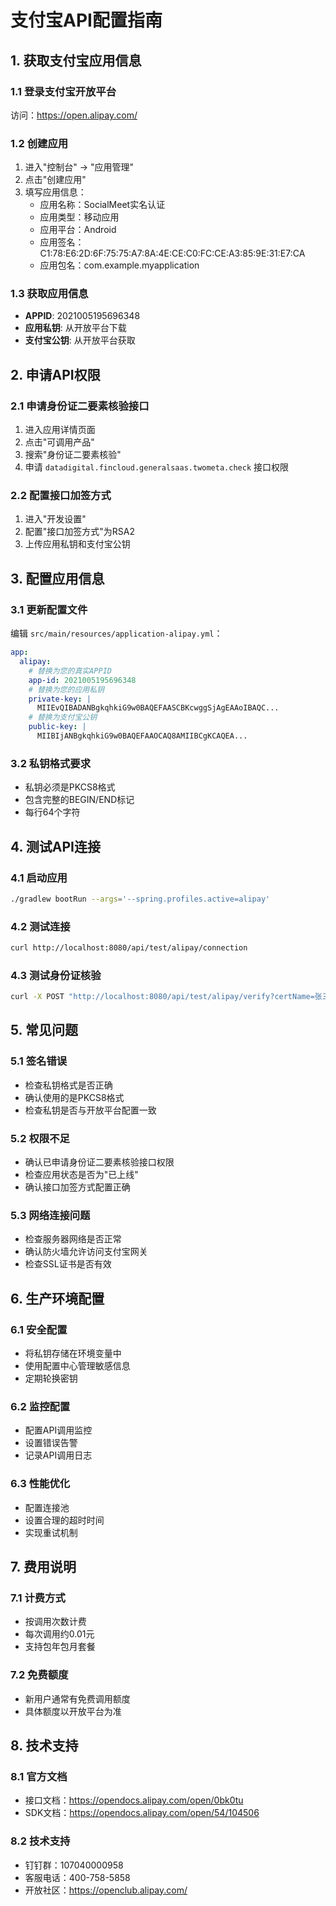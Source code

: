 # 支付宝API配置指南

## 1. 获取支付宝应用信息

### 1.1 登录支付宝开放平台
访问：https://open.alipay.com/

### 1.2 创建应用
1. 进入"控制台" → "应用管理"
2. 点击"创建应用"
3. 填写应用信息：
   - 应用名称：SocialMeet实名认证
   - 应用类型：移动应用
   - 应用平台：Android
   - 应用签名：C1:78:E6:2D:6F:75:75:A7:8A:4E:CE:C0:FC:CE:A3:85:9E:31:E7:CA
   - 应用包名：com.example.myapplication

### 1.3 获取应用信息
- **APPID**: 2021005195696348
- **应用私钥**: 从开放平台下载
- **支付宝公钥**: 从开放平台获取

## 2. 申请API权限

### 2.1 申请身份证二要素核验接口
1. 进入应用详情页面
2. 点击"可调用产品"
3. 搜索"身份证二要素核验"
4. 申请 `datadigital.fincloud.generalsaas.twometa.check` 接口权限

### 2.2 配置接口加签方式
1. 进入"开发设置"
2. 配置"接口加签方式"为RSA2
3. 上传应用私钥和支付宝公钥

## 3. 配置应用信息

### 3.1 更新配置文件
编辑 `src/main/resources/application-alipay.yml`：

```yaml
app:
  alipay:
    # 替换为您的真实APPID
    app-id: 2021005195696348
    # 替换为您的应用私钥
    private-key: |
      MIIEvQIBADANBgkqhkiG9w0BAQEFAASCBKcwggSjAgEAAoIBAQC...
    # 替换为支付宝公钥
    public-key: |
      MIIBIjANBgkqhkiG9w0BAQEFAAOCAQ8AMIIBCgKCAQEA...
```

### 3.2 私钥格式要求
- 私钥必须是PKCS8格式
- 包含完整的BEGIN/END标记
- 每行64个字符

## 4. 测试API连接

### 4.1 启动应用
```bash
./gradlew bootRun --args='--spring.profiles.active=alipay'
```

### 4.2 测试连接
```bash
curl http://localhost:8080/api/test/alipay/connection
```

### 4.3 测试身份证核验
```bash
curl -X POST "http://localhost:8080/api/test/alipay/verify?certName=张三&certNo=110101199001011234"
```

## 5. 常见问题

### 5.1 签名错误
- 检查私钥格式是否正确
- 确认使用的是PKCS8格式
- 检查私钥是否与开放平台配置一致

### 5.2 权限不足
- 确认已申请身份证二要素核验接口权限
- 检查应用状态是否为"已上线"
- 确认接口加签方式配置正确

### 5.3 网络连接问题
- 检查服务器网络是否正常
- 确认防火墙允许访问支付宝网关
- 检查SSL证书是否有效

## 6. 生产环境配置

### 6.1 安全配置
- 将私钥存储在环境变量中
- 使用配置中心管理敏感信息
- 定期轮换密钥

### 6.2 监控配置
- 配置API调用监控
- 设置错误告警
- 记录API调用日志

### 6.3 性能优化
- 配置连接池
- 设置合理的超时时间
- 实现重试机制

## 7. 费用说明

### 7.1 计费方式
- 按调用次数计费
- 每次调用约0.01元
- 支持包年包月套餐

### 7.2 免费额度
- 新用户通常有免费调用额度
- 具体额度以开放平台为准

## 8. 技术支持

### 8.1 官方文档
- 接口文档：https://opendocs.alipay.com/open/0bk0tu
- SDK文档：https://opendocs.alipay.com/open/54/104506

### 8.2 技术支持
- 钉钉群：107040000958
- 客服电话：400-758-5858
- 开放社区：https://openclub.alipay.com/
